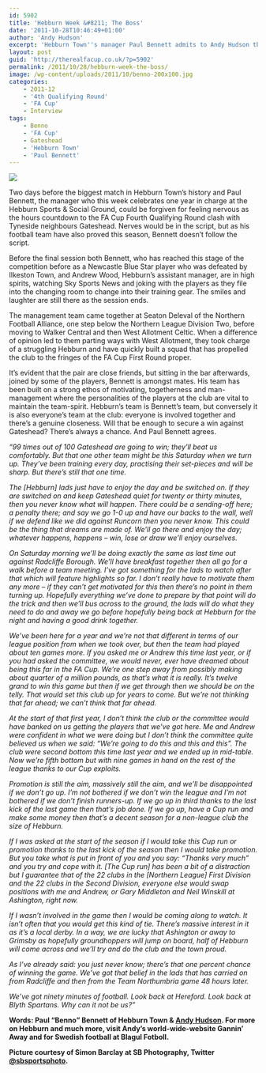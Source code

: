 ```yaml
---
id: 5902
title: 'Hebburn Week &#8211; The Boss'
date: '2011-10-28T10:46:49+01:00'
author: 'Andy Hudson'
excerpt: 'Hebburn Town''s manager Paul Bennett admits to Andy Hudson that Gateshead are likely to win. But they might not ...'
layout: post
guid: 'http://therealfacup.co.uk/?p=5902'
permalink: /2011/10/28/hebburn-week-the-boss/
image: /wp-content/uploads/2011/10/benno-200x100.jpg
categories:
    - 2011-12
    - '4th Qualifying Round'
    - 'FA Cup'
    - Interview
tags:
    - Benno
    - 'FA Cup'
    - Gateshead
    - 'Hebburn Town'
    - 'Paul Bennett'
---
```


[![](http://therealfacup.co.uk/wp-content/uploads/2011/10/benno.jpg)](http://therealfacup.co.uk/2011/10/28/hebburn-week-the-boss/benno/)

Two days before the biggest match in Hebburn Town’s history and Paul Bennett, the manager who this week celebrates one year in charge at the Hebburn Sports &amp; Social Ground, could be forgiven for feeling nervous as the hours countdown to the FA Cup Fourth Qualifying Round clash with Tyneside neighbours Gateshead. Nerves would be in the script, but as his football team have also proved this season, Bennett doesn’t follow the script.

Before the final session both Bennett, who has reached this stage of the competition before as a Newcastle Blue Star player who was defeated by Ilkeston Town, and Andrew Wood, Hebburn’s assistant manager, are in high spirits, watching Sky Sports News and joking with the players as they file into the changing room to change into their training gear. The smiles and laughter are still there as the session ends.

The management team came together at Seaton Deleval of the Northern Football Alliance, one step below the Northern League Division Two, before moving to Walker Central and then West Allotment Celtic. When a difference of opinion led to them parting ways with West Allotment, they took charge of a struggling Hebburn and have quickly built a squad that has propelled the club to the fringes of the FA Cup First Round proper.

It’s evident that the pair are close friends, but sitting in the bar afterwards, joined by some of the players, Bennett is amongst mates. His team has been built on a strong ethos of motivating, togetherness and man-management where the personalities of the players at the club are vital to maintain the team-spirit. Hebburn’s team is Bennett’s team, but conversely it is also everyone’s team at the club: everyone is involved together and there’s a genuine closeness. Will that be enough to secure a win against Gateshead? There’s always a chance. And Paul Bennett agrees.

*“99 times out of 100 Gateshead are going to win; they’ll beat us comfortably. But that one other team might be this Saturday when we turn up. They’ve been training every day, practising their set-pieces and will be sharp. But there’s still that one time.*

*The \[Hebburn\] lads just have to enjoy the day and be switched on. If they are switched on and keep Gateshead quiet for twenty or thirty minutes, then you never know what will happen. There could be a sending-off here; a penalty there; and say we go 1-0 up and have our backs to the wall, well if we defend like we did against Runcorn then you never know. This could be the thing that dreams are made of. We’ll go there and enjoy the day; whatever happens, happens – win, lose or draw we’ll enjoy ourselves.*

*On Saturday morning we’ll be doing exactly the same as last time out against Radcliffe Borough. We’ll have breakfast together then all go for a walk before a team meeting. I’ve got something for the lads to watch after that which will feature highlights so far. I don’t really have to motivate them any more – if they can’t get motivated for this then there’s no point in them turning up. Hopefully everything we’ve done to prepare by that point will do the trick and then we’ll bus across to the ground, the lads will do what they need to do and away we go before hopefully being back at Hebburn for the night and having a good drink together.*

*We’ve been here for a year and we’re not that different in terms of our league position from when we took over, but then the team had played about ten games more. If you asked me or Andrew this time last year, or if you had asked the committee, we would never, ever have dreamed about being this far in the FA Cup. We’re one step away from possibly making about quarter of a million pounds, as that’s what it is really. It’s twelve grand to win this game but then if we get through then we should be on the telly. That would set this club up for years to come. But we’re not thinking that far ahead; we can’t think that far ahead.*

*At the start of that first year, I don’t think the club or the committee would have banked on us getting the players that we’ve got here. Me and Andrew were confident in what we were doing but I don’t think the committee quite believed us when we said: “We’re going to do this and this and this”. The club were second bottom this time last year and we ended up in mid-table. Now we’re fifth bottom but with nine games in hand on the rest of the league thanks to our Cup exploits.*

*Promotion is still the aim, massively still the aim, and we’ll be disappointed if we don’t go up. I’m not bothered if we don’t win the league and I’m not bothered if we don’t finish runners-up. If we go up in third thanks to the last kick of the last game then that’s job done. If we go up, have a Cup run and make some money then that’s a decent season for a non-league club the size of Hebburn.*

*If I was asked at the start of the season if I would take this Cup run or promotion thanks to the last kick of the season then I would take promotion. But you take what is put in front of you and you say: “Thanks very much” and you try and cope with it. \[The Cup run\] has been a bit of a distraction but I guarantee that of the 22 clubs in the \[Northern League\] First Division and the 22 clubs in the Second Division, everyone else would swap positions with me and Andrew, or Gary Middleton and Neil Winskill at Ashington, right now.*

*If I wasn’t involved in the game then I would be coming along to watch. It isn’t often that you would get this kind of tie. There’s massive interest in it as it’s a local derby. In a way, we are lucky that Ashington or away to Grimsby as hopefully groundhoppers will jump on board, half of Hebburn will come across and we’ll try and do the club and the town proud.*

*As I’ve already said: you just never know; there’s that one percent chance of winning the game. We’ve got that belief in the lads that has carried on from Radcliffe and then from the Team Northumbria game 48 hours later.*

*We’ve got ninety minutes of football. Look back at Hereford. Look back at Blyth Spartans. Why can it not be us?”*

**Words: Paul “Benno” Bennett of Hebburn Town &amp; [Andy Hudson](http://twitter.com/#%21/HuddoHudson). For more on Hebburn and much more, visit Andy’s world-wide-website Gannin’ Away and for Swedish football at Blagul Fotboll.**

**Picture courtesy of Simon Barclay at SB Photography, Twitter [@sbsportsphoto](http://twitter.com/#%21/sbsportsphoto).**